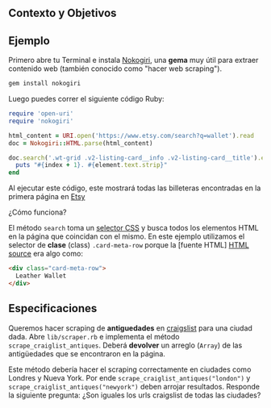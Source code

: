 ## Contexto y Objetivos

## Ejemplo

Primero abre tu Terminal e instala [Nokogiri](http://www.nokogiri.org/), una **gema** muy útil para extraer contenido web (también conocido como "hacer web scraping").

```bash
gem install nokogiri
```

Luego puedes correr el siguiente código Ruby:

```ruby
require 'open-uri'
require 'nokogiri'

html_content = URI.open('https://www.etsy.com/search?q=wallet').read
doc = Nokogiri::HTML.parse(html_content)

doc.search('.wt-grid .v2-listing-card__info .v2-listing-card__title').each_with_index do |element, index|
  puts "#{index + 1}. #{element.text.strip}"
end
```

Al ejecutar este código, este mostrará todas las billeteras encontradas en la primera página en [Etsy](https://www.etsy.com/search?q=wallet)

¿Cómo funciona?

El método `search` toma un [selector CSS](https://developer.mozilla.org/en-US/docs/Web/Guide/CSS/Getting_started/Selectors) y busca todos los elementos HTML en la página que coincidan con el mismo. En este ejemplo utilizamos el selector de **clase** (class) `.card-meta-row` porque la [fuente HTML] [HTML source](https://support.mozilla.org/en-US/questions/873324) era algo como:

```html
<div class="card-meta-row">
  Leather Wallet
</div>
```

## Especificaciones

Queremos hacer scraping de **antiguedades** en [craigslist](https://craigslist.org/) para una ciudad dada. Abre `lib/scraper.rb` e implementa el método `scrape_craiglist_antiques`. Deberá **devolver** un arreglo (`Array`) de las antigüedades que se encontraron en la página.

Este método debería hacer el scraping correctamente en ciudades como Londres y Nueva York. Por ende `scrape_craiglist_antiques("london")` y `scrape_craiglist_antiques("newyork")` deben arrojar resultados. Responde la siguiente pregunta: ¿Son iguales los urls craigslist de todas las ciudades?
